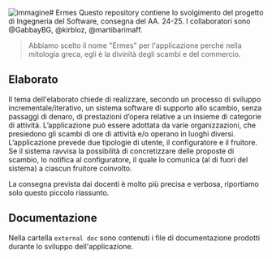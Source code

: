 ![immagine](https://github.com/user-attachments/assets/a1461c8c-d2cb-4330-b1aa-46a665ef1196)# Ermes
Questo repository contiene lo svolgimento del progetto di Ingegneria del Software, consegna del AA. 24-25.
I collaboratori sono @GabbayBG, @kirbloz, @martibarimaff.

> Abbiamo scelto il nome "Ermes" per l'applicazione perché nella mitologia greca, egli è la divinità degli scambi e del commercio.

## Elaborato
Il tema dell'elaborato chiede di realizzare, secondo un processo di sviluppo incrementale/iterativo, un sistema
software di supporto allo scambio, senza passaggi di denaro, di prestazioni d’opera
relative a un insieme di categorie di attività. 
L’applicazione può essere adottata da varie organizzazioni, che presiedono gli scambi di ore di attività
e/o operano in luoghi diversi.
L’applicazione prevede due tipologie di utente, il configuratore e il fruitore. 
Se il sistema ravvisa la possibilità di concretizzare delle proposte di scambio, lo notifica
al configuratore, il quale lo comunica (al di fuori del sistema) a ciascun fruitore coinvolto.

La consegna prevista dai docenti è molto più precisa e verbosa, riportiamo solo questo piccolo riassunto.

## Documentazione
Nella cartella `external doc` sono contenuti i file di documentazione prodotti durante lo sviluppo dell'applicazione.
